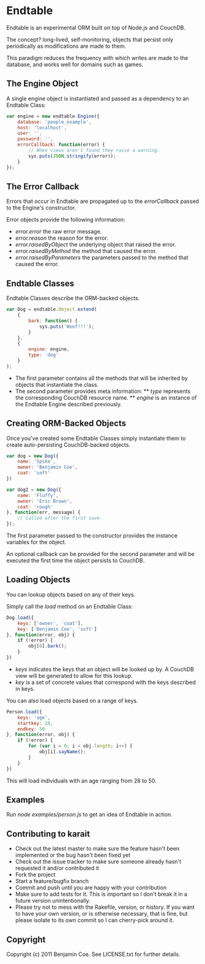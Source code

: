 Endtable
========

Endtable is an experimental ORM built on top of Node.js and CouchDB.

The concept? long-lived, self-monitoring, objects that persist only periodically as modifications are made to them.

This paradigm reduces the frequency with which writes are made to the database, and works well for domains such as games.

The Engine Object
-----------------

A single engine object is instantiated and passed as a dependency to an Endtable Class:

```javascript
var engine = new endtable.Engine({
	database: 'people_example',
	host: 'localhost',
	user: '',
	password: '',
	errorCallback: function(error) {
		// When views aren't found they raise a warning.
		sys.puts(JSON.stringify(error));
	}
});
```
 
The Error Callback
------------------

Errors that occur in Endtable are propagated up to the _errorCallback_ passed to the Engine's constructor.

Error objects provide the following information:

* _error.error_ the raw error message.
* _error.reason_ the reason for the error.
* _error.raisedByObject_ the underlying object that raised the error.
* _error.raisedByMethod_ the method that caused the error.
* _error.raisedByParameters_ the parameters passed to the method that caused the error.

Endtable Classes
----------------

Endtable Classes describe the ORM-backed objects.

```javascript
var Dog = endtable.Object.extend(
	{
		bark: function() {
			sys.puts('Woof!!!');
		}
	},
	{
		engine: engine,
		type: 'dog'
	}
);
```

* The first parameter contains all the methods that will be inherited by objects that instantiate the class.
* The second parameter provides meta information:
** _type_ represents the corresponding CouchDB resource name.
** _engine_ is an instance of the Endtable Engine described previously.

Creating ORM-Backed Objects
---------------------------

Once you've created some Endtable Classes simply instantiate them to create auto-persisting CouchDB-backed objects.

```javascript
var dog = new Dog({
	name: 'Spike',
	owner: 'Benjamin Coe',
	coat: 'soft'
})

var dog2 = new Dog({
	name: 'Fluffy',
	owner: 'Eric Brown',
	coat: 'rough'
}, function(err, message) {
	// Called after the first save.
});
```

The first parameter passed to the constructor provides the instance variables for the object.

An optional callback can be provided for the second parameter and will be executed the first time the object persists to CouchDB.

Loading Objects
---------------

You can lookup objects based on any of their keys.

Simply call the _load_ method on an Endtable Class:


```javascript
Dog.load({
	keys: ['owner', 'coat'],
	key: ['Benjamin Coe', 'soft']
}, function(error, obj) {
	if (!error) {
		obj[0].bark();
	}
})
```

* _keys_ indicates the keys that an object will be looked up by. A CouchDB view will be generated to allow for this lookup.
* _key_ is a set of concrete values that correspond with the keys described in keys.

You can also load objects based on a range of keys.

```javascript
Person.load({
	keys: 'age',
	startkey: 28,
	endkey: 50
}, function(error, obj) {
	if (!error) {
		for (var i = 0; i < obj.length; i++) {
			obj[i].sayName();
		}
	}
})
```

This will load individuals with an age ranging from 28 to 50.

Examples
--------

Run _node examples/person.js_ to get an idea of Endtable in action.

Contributing to karait
----------------------
 
* Check out the latest master to make sure the feature hasn't been implemented or the bug hasn't been fixed yet
* Check out the issue tracker to make sure someone already hasn't requested it and/or contributed it
* Fork the project
* Start a feature/bugfix branch
* Commit and push until you are happy with your contribution
* Make sure to add tests for it. This is important so I don't break it in a future version unintentionally.
* Please try not to mess with the Rakefile, version, or history. If you want to have your own version, or is otherwise necessary, that is fine, but please isolate to its own commit so I can cherry-pick around it.

Copyright
---------

Copyright (c) 2011 Benjamin Coe. See LICENSE.txt for
further details.